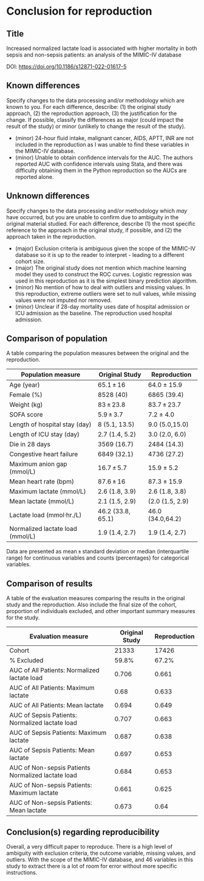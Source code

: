 # Conclusion for reproduction

## Title

Increased normalized lactate load is associated with higher mortality in both sepsis and non-sepsis patients: an analysis of the MIMIC-IV database

DOI: https://doi.org/10.1186/s12871-022-01617-5

## Known differences

Specify changes to the data processing and/or methodology which are known to you. For each difference, describe: (1) the original study approach, (2) the reproduction approach, (3) the justification for the change. If possible, classify the differences as major (could impact the result of the study) or minor (unlikely to change the result of the study).

* (minor) 24-hour fluid intake, malignant cancer, AIDS,  APTT, INR are not included in the reproduction as I was unable to find these variables in the MIMIC-IV database.
* (minor) Unable to obtain confidence intervals for the AUC. The authors reported AUC with confidence intervals using Stata, and there was difficulty obtaining them in the Python reproduction so the AUCs are reported alone.

## Unknown differences

Specify changes to the data processing and/or methodology which *may* have occurred, but you are unable to confirm due to ambiguity in the original material studied. For each difference, describe (1) the most specific reference to the approach in the original study, if possible, and (2) the approach taken in the reproduction.

* (major) Exclusion criteria is ambiguous given the scope of the MIMIC-IV database so it is up to the reader to interpret - leading to a different cohort size.
* (major) The original study does not mention which machine learning model they used to construct the ROC curves. Logistic regression was used in this reproduction as it is the simplest binary prediction algorithm.
* (minor) No mention of how to deal with outliers and missing values. In this reproduction, extreme outliers were set to null values, while missing values were not imputed nor removed.    
* (minor) Unclear if 28-day mortality uses date of hospital admission or ICU admission as the baseline. The reproduction used hospital admission.

## Comparison of population

A table comparing the population measures between the original and the reproduction.

Population measure | Original Study | Reproduction
--- | --- | ---
Age (year) | 65.1 ± 16 | 64.0 ± 15.9
Female (%) | 8528 (40) | 6865 (39.4)
Weight (kg) | 83 ± 23.8 | 83.7 ± 23.7
SOFA score | 5.9 ± 3.7 | 7.2 ± 4.0
Length of hospital stay (day) | 8 (5.1, 13.5) | 9.0 (5.0,15.0) 
Length of ICU stay (day) | 	2.7 (1.4, 5.2) | 3.0 (2.0, 6.0)
Die in 28 days | 3569 (16.7) | 2484 (14.3)
Congestive heart failure | 6849 (32.1) | 4736 (27.2) 
Maximum anion gap (mmol/L) | 16.7 ± 5.7 | 15.9 ± 5.2
Mean heart rate (bpm) | 87.6 ± 16 | 87.3 ± 15.9
Maximum lactate (mmol/L) | 2.6 (1.8, 3.9) | 2.6 (1.8, 3.8)
Mean lactate (mmol/L) | 2.1 (1.5, 2.9) | (2.0 (1.5, 2.9)
Lactate load (mmol·hr./L) | 46.2 (33.8, 65.1) | 46.0 (34.0,64.2)
Normalized lactate load (mmol/L) | 1.9 (1.4, 2.7) | 1.9 (1.4, 2.7)

Data are presented as mean ± standard deviation or median (interquartile range) for continuous variables and counts (percentages) for categorical variables.

## Comparison of results

A table of the evaluation measures comparing the results in the original study and the reproduction. Also include the final size of the cohort, proportion of individuals excluded, and other important summary measures for the study.

Evaluation measure | Original Study | Reproduction
--- | --- | ---
Cohort | 21333 | 17426
% Excluded | 59.8% | 67.2%
AUC of All Patients: Normalized lactate load | 0.706 | 0.661
AUC of All Patients: Maximum lactate | 0.68 | 0.633
AUC of All Patients: Mean lactate | 0.694 | 0.649
AUC of Sepsis Patients: Normalized lactate load | 0.707 | 0.663
AUC of Sepsis Patients: Maximum lactate | 0.687 | 0.638
AUC of Sepsis Patients: Mean lactate | 0.697 | 0.653
AUC of Non-sepsis Patients Normalized lactate load | 0.684 | 0.653
AUC of Non-sepsis Patients: Maximum lactate | 0.661 | 0.625
AUC of Non-sepsis Patients: Mean lactate | 0.673 | 0.64

## Conclusion(s) regarding reproducibility

Overall, a very difficult paper to reproduce. There is a high level of ambiguity with exclusion criteria, the outcome variable, missing values, and outliers. With the scope of the MIMIC-IV database, and 46 variables in this study to extract there is a lot of room for error without more specific instructions. 